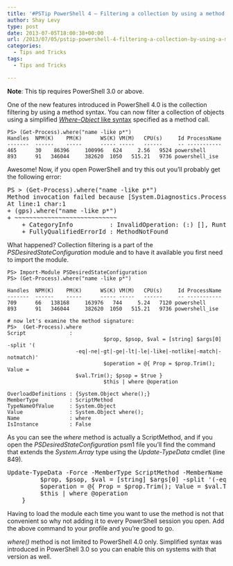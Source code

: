 ```yaml
---
title: '#PSTip PowerShell 4 – Filtering a collection by using a method syntax'
author: Shay Levy
type: post
date: 2013-07-05T18:00:38+00:00
url: /2013/07/05/pstip-powershell-4-filtering-a-collection-by-using-a-method-syntax/
categories:
  - Tips and Tricks
tags:
  - Tips and Tricks

---
```

**Note**: This tip requires PowerShell 3.0 or above.

One of the new features introduced in PowerShell 4.0 is the collection filtering by using a method syntax. You can now filter a collection of objects using a simplified [_Where-Object_ like syntax][1] specified as a method call.

```
PS> (Get-Process).where("name -like p*")
Handles  NPM(K)    PM(K)      WS(K) VM(M)   CPU(s)     Id ProcessName
-------  ------    -----      ----- -----   ------     -- -----------
465      30    86396     100996   624     2.56   9524 powershell
893      91   346044     382620  1050   515.21   9736 powershell_ise
```

Awesome! Now, if you open PowerShell and try this out you&#8217;ll probably get the following error:

<pre class="brush: powershell; title: ; notranslate" title="">PS &gt; (Get-Process).where("name -like p*")
Method invocation failed because [System.Diagnostics.Process] does not contain a method named 'where'.
At line:1 char:1
+ (gps).where("name -like p*")
+ ~~~~~~~~~~~~~~~~~~~~~~~~~~~~
    + CategoryInfo          : InvalidOperation: (:) [], RuntimeException
    + FullyQualifiedErrorId : MethodNotFound
</pre>

What happened? Collection filtering is a part of the _PSDesiredStateConfiguration_ module and to have it available you first need to import the module.

```
PS> Import-Module PSDesiredStateConfiguration
PS> (Get-Process).where("name -like p*")

Handles  NPM(K)    PM(K)      WS(K) VM(M)   CPU(s)     Id ProcessName
-------  ------    -----      ----- -----   ------     -- -----------
709      66   138168     163976   744     5.24   7120 powershell
893      91   346044     382620  1050   515.21   9736 powershell_ise

# now let's examine the method signature:
PS>  (Get-Process).where
Script              :
                               $prop, $psop, $val = [string] $args[0] -split '(
                      -eq|-ne|-gt|-ge|-lt|-le|-like|-notlike|-match|-notmatch)'
                               $operation = @{ Prop = $prop.Trim(); Value =
                      $val.Trim(); $psop = $true }
                               $this | where @operation

OverloadDefinitions : {System.Object where();}
MemberType          : ScriptMethod
TypeNameOfValue     : System.Object
Value               : System.Object where();
Name                : where
IsInstance          : False
```

As you can see the _where_ method is actually a ScriptMethod, and if you open the _PSDesiredStateConfiguration_ psm1 file you&#8217;ll find the command that extends the _System.Array_ type using the _Update-TypeData_ cmdlet (line 849).

<pre class="brush: powershell; title: ; notranslate" title="">Update-TypeData -Force -MemberType ScriptMethod -MemberName where -TypeName System.Array -Value {
         $prop, $psop, $val = [string] $args[0] -split '(-eq|-ne|-gt|-ge|-lt|-le|-like|-notlike|-match|-notmatch)'
         $operation = @{ Prop = $prop.Trim(); Value = $val.Trim(); $psop = $true }
         $this | where @operation
    }
</pre>

Having to load the module each time you want to use the method is not that convenient so why not adding it to every PowerShell session you open. Add the above command to your profile and you&#8217;re good to go.

_where()_ method is not limited to PowerShell 4.0 only. Simplified syntax was introduced in PowerShell 3.0 so you can enable this on systems with that version as well.

[1]: http://rkeithhill.wordpress.com/2011/10/19/windows-powershell-version-3-simplified-syntax/